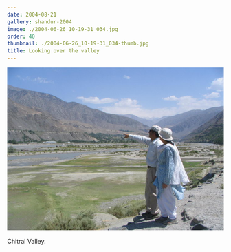 ```yaml
---
date: 2004-08-21
gallery: shandur-2004
image: ./2004-06-26_10-19-31_034.jpg
order: 40
thumbnail: ./2004-06-26_10-19-31_034-thumb.jpg
title: Looking over the valley
---
```


![Looking over the valley](./2004-06-26_10-19-31_034.jpg)

Chitral Valley.